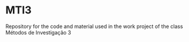 # MTI3
Repository for the code and material used in the work project of the class Métodos de Investigação 3
